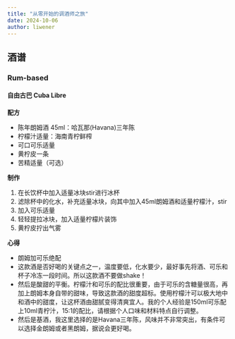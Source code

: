 ```yaml
---
title: "从零开始的调酒师之旅"
date: 2024-10-06
author: liwener
---
```


## 酒谱

### Rum-based

#### 自由古巴 Cuba Libre

**配方**

  - 陈年朗姆酒 45ml：哈瓦那(Havana)三年陈
  - 柠檬汁适量：海南青柠鲜榨
  - 可口可乐适量  
  - 黄柠皮一条
  - 苦精适量（可选）

**制作**

1. 在长饮杯中加入适量冰块stir进行冰杯
2. 滤除杯中的化水，补充适量冰块，向其中加入45ml朗姆酒和适量柠檬汁，stir
3. 加入可乐适量
4. 轻轻提拉冰块，加入适量柠檬片装饰
5. 黄柠皮拧出气雾

**心得**

- 朗姆加可乐绝配
- 这款酒是否好喝的关键点之一，温度要低，化水要少，最好事先将酒、可乐和杯子冷冻一段时间。所以这款酒不要做shake！
- 然后是酸甜的平衡。柠檬汁和可乐的配比很重要，由于可乐的含糖量很高，再加上朗姆本身自带的甜味，导致这款酒的甜度超标。使用柠檬汁可以极大地中和酒中的甜度，让这杯酒由甜腻变得清爽宜人。我的个人经验是150ml可乐配上10ml青柠汁，15:1的配比，请根据个人口味和材料特点自行调整。
- 然后是基酒，我这里选择的是Havana三年陈，风味并不非常突出，有条件可以选择金朗姆或者黑朗姆，据说会更好喝。